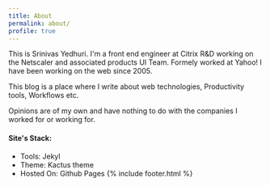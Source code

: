 ```yaml
---
title: About
permalink: about/
profile: true
---
```


This is Srinivas Yedhuri. I'm a front end engineer at Citrix R&D working on the Netscaler and associated products UI Team.
Formely worked at Yahoo! I have been working on the web since 2005.

This blog is a place where I write about web technologies, Productivity tools, Workflows etc.

Opinions are of my own and have nothing to do with the companies I worked for or working for.

#### Site's Stack:
- Tools:    Jekyl
- Theme: Kactus theme
- Hosted On: Github Pages
{% include footer.html %}